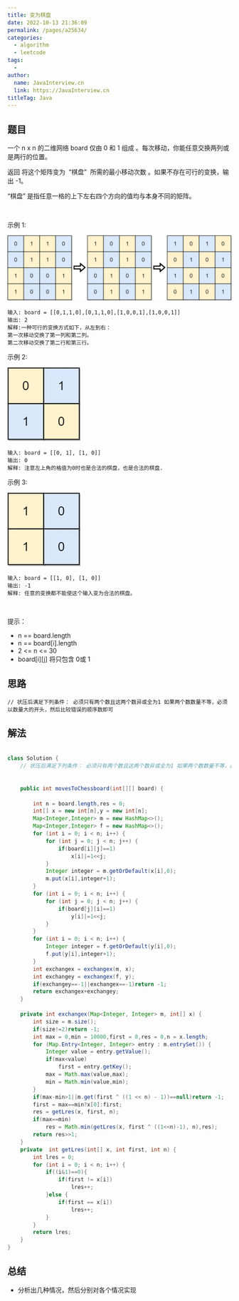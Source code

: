 ```yaml
---
title: 变为棋盘
date: 2022-10-13 21:36:09
permalink: /pages/a25634/
categories:
  - algorithm
  - leetcode
tags:
  - 
author: 
  name: JavaInterview.cn
  link: https://JavaInterview.cn
titleTag: Java
---
```


## 题目

一个 n x n 的二维网络 board 仅由 0 和 1 组成 。每次移动，你能任意交换两列或是两行的位置。

返回 将这个矩阵变为  “棋盘”  所需的最小移动次数 。如果不存在可行的变换，输出 -1。

“棋盘” 是指任意一格的上下左右四个方向的值均与本身不同的矩阵。

 

示例 1:

![](/media/pictures/leetcode/chessboard1-grid.jpeg)


    输入: board = [[0,1,1,0],[0,1,1,0],[1,0,0,1],[1,0,0,1]]
    输出: 2
    解释:一种可行的变换方式如下，从左到右：
    第一次移动交换了第一列和第二列。
    第二次移动交换了第二行和第三行。
示例 2:

![](/media/pictures/leetcode/chessboard2-grid.jpeg)


    输入: board = [[0, 1], [1, 0]]
    输出: 0
    解释: 注意左上角的格值为0时也是合法的棋盘，也是合法的棋盘.
示例 3:

![](/media/pictures/leetcode/chessboard3-grid.jpeg)


    输入: board = [[1, 0], [1, 0]]
    输出: -1
    解释: 任意的变换都不能使这个输入变为合法的棋盘。
 

提示：

- n == board.length
- n == board[i].length
- 2 <= n <= 30
- board[i][j] 将只包含 0或 1

## 思路

    // 状压后满足下列条件： 必须只有两个数且这两个数异或全为1 如果两个数数量不等，必须以数量大的开头，然后比较错误的顺序数即可

## 解法
```java

class Solution {
    // 状压后满足下列条件： 必须只有两个数且这两个数异或全为1 如果两个数数量不等，必须以数量大的开头，然后比较错误的顺序数即可


    public int movesToChessboard(int[][] board) {

        int n = board.length,res = 0;
        int[] x = new int[n],y = new int[n];
        Map<Integer,Integer> m = new HashMap<>();
        Map<Integer,Integer> f = new HashMap<>();
        for (int i = 0; i < n; i++) {
            for (int j = 0; j < n; j++) {
                if(board[i][j]==1)
                    x[i]|=1<<j;
            }
            Integer integer = m.getOrDefault(x[i],0);
            m.put(x[i],integer+1);
        }
        for (int i = 0; i < n; i++) {
            for (int j = 0; j < n; j++) {
                if(board[j][i]==1)
                    y[i]|=1<<j;
            }
        }
        for (int i = 0; i < n; i++) {
            Integer integer = f.getOrDefault(y[i],0);
            f.put(y[i],integer+1);
        }
        int exchangex = exchangex(m, x);
        int exchangey = exchangex(f, y);
        if(exchangey==-1||exchangex==-1)return -1;
        return exchangex+exchangey;
    }

    private int exchangex(Map<Integer, Integer> m, int[] x) {
        int size = m.size();
        if(size!=2)return -1;
        int max = 0,min = 10000,first = 0,res = 0,n = x.length;
        for (Map.Entry<Integer, Integer> entry : m.entrySet()) {
            Integer value = entry.getValue();
            if(max<value)
                first = entry.getKey();
            max = Math.max(value,max);
            min = Math.min(value,min);
        }
        if(max-min>1||m.get(first ^ ((1 << n) - 1))==null)return -1;
        first = max==min?x[0]:first;
        res = getLres(x, first, n);
        if(max==min)
            res = Math.min(getLres(x, first ^ ((1<<n)-1), n),res);
        return res>>1;
    }
    private  int getLres(int[] x, int first, int n) {
        int lres = 0;
        for (int i = 0; i < n; i++) {
            if((i&1)==0){
                if(first != x[i])
                    lres++;
            }else {
                if(first == x[i])
                    lres++;
            }
        }
        return lres;
    }
}
```

## 总结

- 分析出几种情况，然后分别对各个情况实现 
